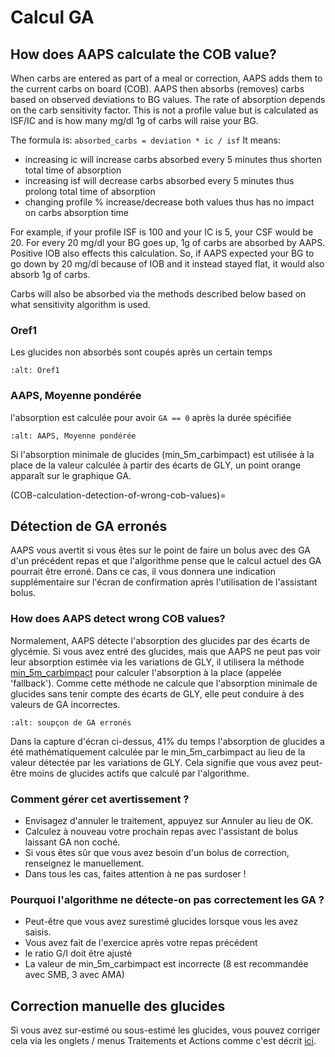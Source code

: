 # Calcul GA

## How does AAPS calculate the COB value?

When carbs are entered as part of a meal or correction, AAPS adds them to the current carbs on board (COB). AAPS then absorbs (removes) carbs based on observed deviations to BG values. The rate of absorption depends on the carb sensitivity factor. This is not a profile value but is calculated as ISF/IC and is how many mg/dl 1g of carbs will raise your BG.

The formula is: `absorbed_carbs = deviation * ic / isf` It means:
* increasing ic will increase carbs absorbed every 5 minutes thus shorten total time of absorption
* increasing isf will decrease carbs absorbed every 5 minutes thus prolong total time of absorption
* changing profile % increase/decrease both values thus has no impact on carbs absorption time

For example, if your profile ISF is 100 and your IC is 5, your CSF would be 20. For every 20 mg/dl your BG goes up, 1g of carbs are absorbed by AAPS. Positive IOB also effects this calculation. So, if AAPS expected your BG to go down by 20 mg/dl because of IOB and it instead stayed flat, it would also absorb 1g of carbs.

Carbs will also be absorbed via the methods described below based on what sensitivity algorithm is used.

### Oref1

Les glucides non absorbés sont coupés après un certain temps

```{image} ../images/cob_oref0_orange_II.png
:alt: Oref1
```

### AAPS, Moyenne pondérée

l'absorption est calculée pour avoir `GA == 0` après la durée spécifiée

```{image} ../images/cob_aaps2_orange_II.png
:alt: AAPS, Moyenne pondérée
```

Si l'absorption minimale de glucides (min_5m_carbimpact) est utilisée à la place de la valeur calculée à partir des écarts de GLY, un point orange apparaît sur le graphique GA.

(COB-calculation-detection-of-wrong-cob-values)=

## Détection de GA erronés

AAPS vous avertit si vous êtes sur le point de faire un bolus avec des GA d'un précédent repas et que l'algorithme pense que le calcul actuel des GA pourrait être erroné. Dans ce cas, il vous donnera une indication supplémentaire sur l'écran de confirmation après l'utilisation de l'assistant bolus.

### How does AAPS detect wrong COB values?

Normalement, AAPS détecte l'absorption des glucides par des écarts de glycémie. Si vous avez entré des glucides, mais que AAPS ne peut pas voir leur absorption estimée via les variations de GLY, il utilisera la méthode [min_5m_carbimpact](../Configuration/Config-Builder.md?highlight=min_5m_carbimpact#absorption-settings) pour calculer l'absorption à la place (appelée 'fallback'). Comme cette méthode ne calcule que l'absorption minimale de glucides sans tenir compte des écarts de GLY, elle peut conduire à des valeurs de GA incorrectes.

```{image} ../images/Calculator_SlowCarbAbsorption.png
:alt: soupçon de GA erronés
```

Dans la capture d'écran ci-dessus, 41% du temps l'absorption de glucides a été mathématiquement calculée par le min_5m_carbimpact au lieu de la valeur détectée par les variations de GLY.  Cela signifie que vous avez peut-être moins de glucides actifs que calculé par l'algorithme.

### Comment gérer cet avertissement ?

- Envisagez d'annuler le traitement, appuyez sur Annuler au lieu de OK.
- Calculez à nouveau votre prochain repas avec l'assistant de bolus laissant GA non coché.
- Si vous êtes sûr que vous avez besoin d'un bolus de correction, renseignez le manuellement.
- Dans tous les cas, faites attention à ne pas surdoser !

### Pourquoi l'algorithme ne détecte-on pas correctement les GA ?

- Peut-être que vous avez surestimé glucides lorsque vous les avez saisis.
- Vous avez fait de l'exercice après votre repas précédent
- le ratio G/I doit être ajusté
- La valeur de min_5m_carbimpact est incorrecte (8 est recommandée avec SMB, 3 avec AMA)

## Correction manuelle des glucides

Si vous avez sur-estimé ou sous-estimé les glucides, vous pouvez corriger cela via les onglets / menus Traitements et Actions comme c'est décrit [ici](Screenshots-carb-correction).

